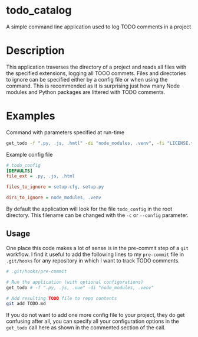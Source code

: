 # todo_catalog



A simple command line application used to log TODO comments in a project


Description
===========

This application traverses the directory of a project and reads all files with the specified extensions, logging all TOOO commets.  Files and directories to ignore can be specified either by a config file or when using the command.  This is recommended as it is surprising just how many Node modules and Python packages are littered with TODO comments.

Examples
=========

Command with parameters specified at run-time
```bash
get_todo -f ".py, .js, .hmtl" -di "node_modules, .venv", -fi "LICENSE.txt, README.md"
```

Example config file

```ini
# todo_config
[DEFAULTS]
file_ext = .py, .js, .html

files_to_ignore = setup.cfg, setup.py

dirs_to_ignore = node_modules, .venv

```

By default the application will look for the file `todo_config` in the root directory.  This filename can be changed with the `-c` or `--config` parameter.

## Usage
One place this code makes a lot of sense is in the pre-commit step of a `git` workflow. I find it useful to add the following lines to my `pre-commit` file in `.git/hooks` for any repository in which I want to track TODO comments.

```bash
# .git/hooks/pre-commit

# Run the application (with optional configurations)
get_todo # -f ".py, .js, .vue" -di "node_modules, .venv"

# Add resulting TODO file to repo contents
git add TODO.md
```
If you do not want to add one more config file to your project, they do get confusing after all, you can specify all your configuration options in the `get_todo` call here as shown in the commented section of the call.